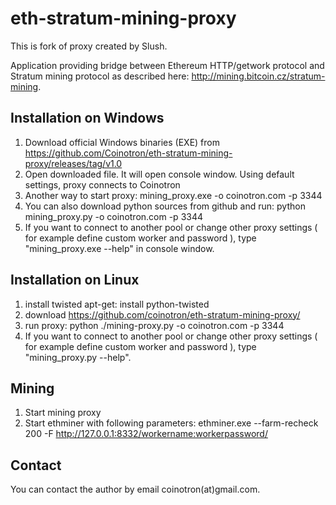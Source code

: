 eth-stratum-mining-proxy
====================

This is fork of proxy created by Slush. 

Application providing bridge between Ethereum HTTP/getwork protocol and Stratum mining protocol
as described here: http://mining.bitcoin.cz/stratum-mining.

Installation on Windows
-----------------------

1. Download official Windows binaries (EXE) from https://github.com/Coinotron/eth-stratum-mining-proxy/releases/tag/v1.0
2. Open downloaded file. It will open console window. Using default settings, proxy connects to Coinotron
3. Another way to start proxy: mining_proxy.exe -o coinotron.com -p 3344 
4. You can also download python sources from github and run: python mining_proxy.py -o coinotron.com -p 3344
4. If you want to connect to another pool or change other proxy settings ( for example define custom worker and password ), type "mining_proxy.exe --help" in console window.

Installation on Linux 
---------------------------------------

1. install twisted apt-get: 
	install python-twisted
2. download https://github.com/coinotron/eth-stratum-mining-proxy/
3. run proxy: 
	python ./mining-proxy.py -o coinotron.com -p 3344
4. If you want to connect to another pool or change other proxy settings ( for example define custom worker and password ), type "mining_proxy.py --help".


Mining
---------------------------------------

1. Start mining proxy
2. Start ethminer with following parameters:
	ethminer.exe --farm-recheck 200 -F http://127.0.0.1:8332/workername:workerpassword/

Contact
-------

You can contact the author by email coinotron(at)gmail.com.


